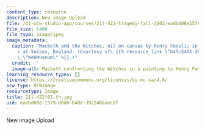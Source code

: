 ```yaml
---
content_type: resource
description: New image Upload
file: /ol-ocw-studio-app/courses/21l-422-tragedy-fall-2002/eadbd08e157906d6b4de392248aaec9f_21l-422f02-th.jpg
file_size: 5499
file_type: image/jpeg
image_metadata:
  caption: "Macbeth and the Witches, oil on canvas by Henry Fuseli; in Petworth House\
    \ at Sussex, England. (Courtesy of\_{{% resource_link \"b4fc5461-382a-4a69-b46a-4e239c21221f\"\
    \ \"WebMuseum\" %}}.)"
  credit: ''
  image-alt: Macbeth confronting the Witches in a painting by Henry Fuseli.
learning_resource_types: []
license: https://creativecommons.org/licenses/by-nc-sa/4.0/
ocw_type: OCWImage
resourcetype: Image
title: 21l-422f02-th.jpg
uid: eadbd08e-1579-06d6-b4de-392248aaec9f
---
```

New image Upload